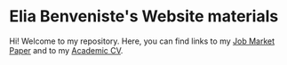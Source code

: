 # Elia Benveniste's Website materials

Hi! Welcome to my repository. Here, you can find links to my [Job Market Paper](https://eliabenv.github.io/elia-benveniste-website/benveniste_jmp.pdf) and to my [Academic CV](https://eliabenv.github.io/elia-benveniste-website/BenvenisteCV.pdf).
